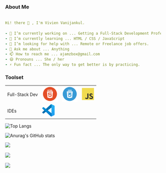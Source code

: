 ### About Me
```yaml

Hi! there 👋 , I'm Vivien Vanijankul.     

- 🔭 I’m currently working on ... Getting a Full-Stack Development Professional Certificate.
- 🌱 I’m currently learning ... HTML / CSS / JavaScript
- 🤔 I’m looking for help with ... Remote or Freelance job offers.
- 💬 Ask me about ... Anything
- 📫 How to reach me ... ajamzbox@gmail.com   
- 😄 Pronouns ... She / her
- ⚡ Fun fact ... The only way to get better is by practicing.

```
### Toolset
<table> 
  <tr>
        <td>Full-Stack Dev</td>  
        <td>
          <a href=""><img src="https://github.com/ajamzbox001/ajamzbox001/blob/0306b8676fd41f369252255f848856e9062cf73b/logo-2582748_1280.png" width="50" height="50"/></a>
        </td>
        <td>
          <a href=""><img src="https://github.com/ajamzbox001/ajamzbox001/blob/1d8f9b72eb5c7eacd5b4a6b89f538befbdb68060/logo-2582747_1280.png" width="50" height="50"/></a>
        </td>
        <td>
          <a href=""><img src="https://github.com/devicons/devicon/blob/v2.13.0/icons/javascript/javascript-original.svg" width="40" height="40"/></a>
        </td>
  </tr>
  <tr>
        <td>IDEs</td> 
        <td>
            <a href=""><img src="https://github.com/devicons/devicon/blob/v2.13.0/icons/vscode/vscode-original.svg" width="40" height="40"/></a>
        </td>
  </tr>
</table>

![Top Langs](https://github-readme-stats.vercel.app/api/top-langs/?username=ajamzbox001&layout=compact&theme=dracula)

![Anurag's GitHub stats](https://github-readme-stats.vercel.app/api?username=ajamzbox001&show_icons=true&theme=dracula)

![](coding-the-matrix.gif) 

<img src="https://forthebadge.com/images/badges/built-with-love.png" />

![](https://komarev.com/ghpvc/?username=ajamzbox001&style=flat)

